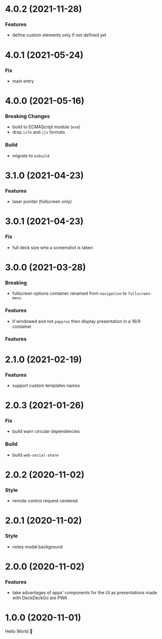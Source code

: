 # 4.0.2 (2021-11-28)

### Features

- define custom elements only if not defined yet

# 4.0.1 (2021-05-24)

### Fix

- main entry

# 4.0.0 (2021-05-16)

### Breaking Changes

- build to ECMAScript module (`esm`)
- drop `iife` and `cjs` formats

### Build

- migrate to `esbuild`

# 3.1.0 (2021-04-23)

### Features

- laser pointer (fullscreen only)

# 3.0.1 (2021-04-23)

### Fix

- full deck size whe a screenshot is taken

# 3.0.0 (2021-03-28)

### Breaking

- fullscreen options container renamed from `navigation` to `fullscreen-menu`

### Features

- if windowed and not `papyrus` then display presentation in a 16/9 container

### Features

# 2.1.0 (2021-02-19)

### Features

- support custom templates names

# 2.0.3 (2021-01-26)

### Fix

- build warn circular dependencies

### Build

- build `web-social-share`

# 2.0.2 (2020-11-02)

### Style

- remote control request centered

# 2.0.1 (2020-11-02)

### Style

- notes modal background

# 2.0.0 (2020-11-02)

### Features

- take advantages of apps' components for the UI as presentations made with DeckDeckGo are PWA

# 1.0.0 (2020-11-01)

Hello World 👋
